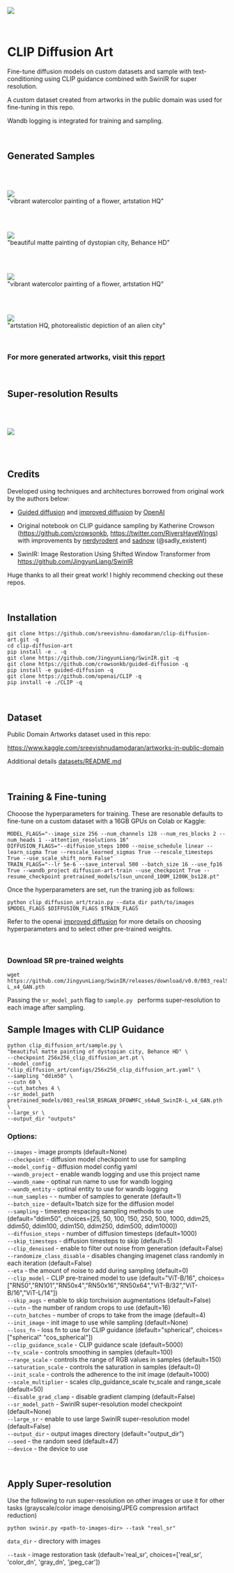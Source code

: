 ![](https://i.ibb.co/H2sHF0T/cover1-02.jpg)

<br>

# CLIP Diffusion Art

Fine-tune diffusion models on custom datasets and sample with text-conditioning using CLIP guidance combined with SwinIR for super resolution.

A custom dataset created from artworks in the public domain was used for fine-tuning in this repo.

Wandb logging is integrated for training and sampling.

<br>

## Generated Samples

<br>
<br>

![](https://i.ibb.co/DpTYvK3/job18-1.gif)
 <br>"vibrant watercolor painting of a flower, artstation HQ"

<br>
<br>

![](https://i.ibb.co/BTWfbf4/23-0.gif)
<br>"beautiful matte painting of dystopian city, Behance HD"

<br>
<br>

![](https://i.ibb.co/8dBTzpX/job18-2.gif)
 <br>"vibrant watercolor painting of a flower, artstation HQ"

<br>
<br>

![](https://i.ibb.co/8gsR0w1/2.gif)
<br>"artstation HQ, photorealistic depiction of an alien city"

<br>

### For more generated artworks, visit this [report](https://wandb.ai/sreevishnu-damodaran/clip_diffusion_art/reports/Results-CLIP-Guided-Diffusion-SwinIR--VmlldzoxNjUxNTMz)

<br>

## Super-resolution Results

<br>
<br>

![](https://i.ibb.co/Gss0y38/sr-zoom-optimized.gif)

<br>
<br>

## Credits

Developed using techniques and architectures borrowed from original work by the authors below:

 - [Guided diffusion](https://github.com/openai/guided-diffusion) and [improved diffusion](https://github.com/openai/improved-diffusion) by [OpenAI](https://github.com/openai)

 - Original notebook on CLIP guidance sampling by Katherine Crowson (https://github.com/crowsonkb, https://twitter.com/RiversHaveWings) with improvements by [nerdyrodent](https://github.com/nerdyrodent/CLIP-Guided-Diffusion) and [sadnow](https://github.com/sadnow/360Diffusion) (@sadly_existent) 

 - SwinIR: Image Restoration Using Shifted Window Transformer from https://github.com/JingyunLiang/SwinIR

Huge thanks to all their great work! I highly recommend checking out these repos.

<br>

## Installation

```
git clone https://github.com/sreevishnu-damodaran/clip-diffusion-art.git -q
cd clip-diffusion-art
pip install -e . -q
git clone https://github.com/JingyunLiang/SwinIR.git -q
git clone https://github.com/crowsonkb/guided-diffusion -q
pip install -e guided-diffusion -q
git clone https://github.com/openai/CLIP -q
pip install -e ./CLIP -q
```

<br>

## Dataset

Public Domain Artworks dataset used in this repo:

https://www.kaggle.com/sreevishnudamodaran/artworks-in-public-domain

Additional details [datasets/README.md](datasets\README.md)

<br>

## Training & Fine-tuning

Chooose the hyperparameters for training. These are resonable defaults to fine-tune on a custom dataset with a 16GB GPUs on Colab or Kaggle:

```
MODEL_FLAGS="--image_size 256 --num_channels 128 --num_res_blocks 2 --num_heads 1 --attention_resolutions 16"
DIFFUSION_FLAGS="--diffusion_steps 1000 --noise_schedule linear --learn_sigma True --rescale_learned_sigmas True --rescale_timesteps True --use_scale_shift_norm False"
TRAIN_FLAGS="--lr 5e-6 --save_interval 500 --batch_size 16 --use_fp16 True --wandb_project diffusion-art-train --use_checkpoint True --resume_checkpoint pretrained_models/lsun_uncond_100M_1200K_bs128.pt"
```

Once the hyperparameters are set, run the traning job as follows:

```
python clip_diffusion_art/train.py --data_dir path/to/images $MODEL_FLAGS $DIFFUSION_FLAGS $TRAIN_FLAGS
```

Refer to the openai [improved diffusion](https://github.com/openai/improved-diffusion) for more details on choosing hyperparameters and to select other pre-trained weights.

<br>


### Download SR pre-trained weights
```
wget https://github.com/JingyunLiang/SwinIR/releases/download/v0.0/003_realSR_BSRGAN_DFOWMFC_s64w8_SwinIR-L_x4_GAN.pth
```

Passing the `sr_model_path` flag to `sample.py ` performs super-resolution to each image after sampling.

## Sample Images with CLIP Guidance

```
python clip_diffusion_art/sample.py \
"beautiful matte painting of dystopian city, Behance HD" \
--checkpoint 256x256_clip_diffusion_art.pt \
--model_config "clip_diffusion_art/configs/256x256_clip_diffusion_art.yaml" \
--sampling "ddim50" \
--cutn 60 \
--cut_batches 4 \
--sr_model_path pretrained_models/003_realSR_BSRGAN_DFOWMFC_s64w8_SwinIR-L_x4_GAN.pth \
--large_sr \
--output_dir "outputs"

```

### Options:
`--images` - image prompts (default=None)<br>
`--checkpoint` - diffusion model checkpoint to use for sampling<br>
`--model_config` - diffusion model config yaml<br>
`--wandb_project` - enable wandb logging and use this project name<br>
`--wandb_name` - optinal run name to use for wandb logging<br>
`--wandb_entity` - optinal entity to use for wandb logging<br>
`--num_samples` - - number of samples to generate (default=1)<br>
`--batch_size` - default=1batch size for the diffusion model<br>
`--sampling` - timestep respacing sampling methods to use (default="ddim50", choices=[25, 50, 100, 150, 250, 500, 1000, ddim25, ddim50, ddim100, ddim150, ddim250, ddim500, ddim1000])<br>
`--diffusion_steps` - number of diffusion timesteps (default=1000)<br>
`--skip_timesteps` - diffusion timesteps to skip (default=5)<br>
`--clip_denoised` - enable to filter out noise from generation (default=False)<br>
`--randomize_class_disable` - disables changing imagenet class randomly in each iteration (default=False)<br>
`--eta` - the amount of noise to add during sampling (default=0)<br>
`--clip_model` - CLIP pre-trained model to use (default="ViT-B/16",
choices=["RN50","RN101","RN50x4","RN50x16","RN50x64","ViT-B/32","ViT-B/16","ViT-L/14"])<br>
`--skip_augs` - enable to skip torchvision augmentations (default=False)<br>
`--cutn` - the number of random crops to use (default=16)<br>
`--cutn_batches` - number of crops to take from the image (default=4)<br>
`--init_image` - init image to use while sampling (default=None)<br>
`--loss_fn` - loss fn to use for CLIP guidance (default="spherical", choices=["spherical" "cos_spherical"])<br>
`--clip_guidance_scale` - CLIP guidance scale (default=5000)<br>
`--tv_scale` - controls smoothing in samples (default=100)<br>
`--range_scale` - controls the range of RGB values in samples (default=150)<br>
`--saturation_scale` - controls the saturation in samples (default=0)<br>
`--init_scale` - controls the adherence to the init image (default=1000)<br>
`--scale_multiplier` - scales clip_guidance_scale tv_scale and range_scale (default=50)<br>
`--disable_grad_clamp` - disable gradient clamping (default=False)<br>
`--sr_model_path` - SwinIR super-resolution model checkpoint (default=None)<br>
`--large_sr` - enable to use large SwinIR super-resolution model (default=False)<br>
`--output_dir` - output images directory (default="output_dir")<br>
`--seed` - the random seed (default=47)<br>
`--device` - the device to use <br>

<br>

## Apply Super-resolution

Use the following to run super-resolution on other images or use it for other tasks (grayscale/color image denoising/JPEG compression artifact reduction)

```
python swinir.py <path-to-images-dir> --task "real_sr"
```

`data_dir` - directory with images

`--task` - image restoration task (default='real_sr', choices=['real_sr', 'color_dn', 'gray_dn', 'jpeg_car'])